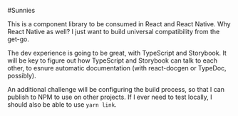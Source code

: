 #Sunnies

This is a component library to be consumed in React and React Native. Why React Native as well? I just want to build universal compatibility from the get-go.

The dev experience is going to be great, with TypeScript and Storybook. It will be key to figure out how TypeScript and Storybook can talk to each other, to esnure automatic documentation (with react-docgen or TypeDoc, possibly).

An additional challenge will be configuring the build process, so that I can publish to NPM to use on other projects. If I ever need to test locally, I should also be able to use `yarn link`.
